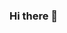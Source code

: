### Hi there 👋

<!--
**mrahmatmuhaimin/mrahmatmuhaimin** is a ✨ _special_ ✨ repository because its `README.md` (this file) appears on your GitHub profile.

Here are some ideas to get you started:

- 🔭 I’m currently studying at UIN Sunang Gunung Djati Bandung
- 🌱 I’m currently learning Javascript, Dart, Go
- 📫 How to reach me: [@mrahmatmuhaimin](https://twitter.com/mrahmatmuhaimin) on Twitter and [@mrahmatmuhaimin](https://instagram.com/mrahmatmuhaimin) on Instagram
- ⚡ Fun fact: Big Fan of :soccer: FC Barcelona 
-->
